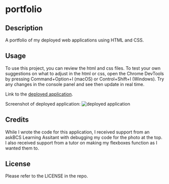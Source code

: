 # portfolio

## Description

A portfolio of my deployed web applications using HTML and CSS.

## Usage

To use this project, you can review the html and css files. To test your own suggestions on what to adjust in the html or css, open the Chrome DevTools by pressing Command+Option+I (macOS) or Control+Shift+I (Windows). Try any changes in the console panel and see then update in real time. 

Link to the [deployed application](https://amandajduva.github.io/portfolio/). 

Screenshot of deployed application:
![deployed application](assets/images/portfolio-screenshot.png)

## Credits

While I wrote the code for this application, I received support from an askBCS Learning Assitant with debugging my code for the photo at the top. I also received support from a tutor on making my flexboxes function as I wanted them to. 

## License

Please refer to the LICENSE in the repo.